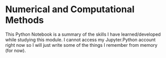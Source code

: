 # Numerical and Computational Methods
This Python Notebook is a summary of the skills I have learned/developed while studying this module.
I cannot access my Jupyter.Python account right now so I will just write some of the things I remember from memory (for now).
